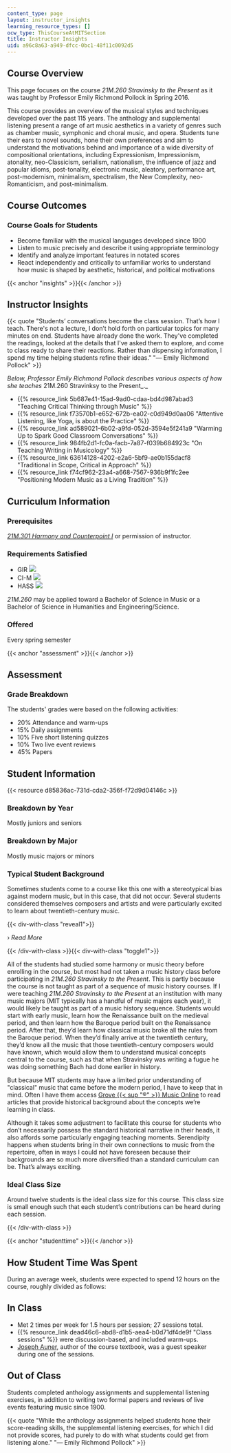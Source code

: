 ```yaml
---
content_type: page
layout: instructor_insights
learning_resource_types: []
ocw_type: ThisCourseAtMITSection
title: Instructor Insights
uid: a96c8a63-a949-dfcc-0bc1-48f11c0092d5
---
```


Course Overview
---------------

This page focuses on the course _21M.260 Stravinsky to the Present_ as it was taught by Professor Emily Richmond Pollock in Spring 2016.

This course provides an overview of the musical styles and techniques developed over the past 115 years. The anthology and supplemental listening present a range of art music aesthetics in a variety of genres such as chamber music, symphonic and choral music, and opera. Students tune their ears to novel sounds, hone their own preferences and aim to understand the motivations behind and importance of a wide diversity of compositional orientations, including Expressionism, Impressionism, atonality, neo-Classicism, serialism, nationalism, the influence of jazz and popular idioms, post-tonality, electronic music, aleatory, performance art, post-modernism, minimalism, spectralism, the New Complexity, neo-Romanticism, and post-minimalism.

Course Outcomes
---------------

### Course Goals for Students

*   Become familiar with the musical languages developed since 1900
*   Listen to music precisely and describe it using appropriate terminology
*   Identify and analyze important features in notated scores
*   React independently and critically to unfamiliar works to understand how music is shaped by aesthetic, historical, and political motivations

{{< anchor "insights" >}}{{< /anchor >}}

Instructor Insights
-------------------

{{< quote "Students’ conversations become the class session. That’s how I teach. There's not a lecture, I don’t hold forth on particular topics for many minutes on end. Students have already done the work. They've completed the readings, looked at the details that I've asked them to explore, and come to class ready to share their reactions. Rather than dispensing information, I spend my time helping students refine their ideas." "— Emily Richmond Pollock" >}}

_Below, Professor Emily Richmond Pollock describes various aspects of how she teaches_ 21M.260 Stravinksy to the Present_._

*   {{% resource_link 5b687e41-15ad-9ad0-cdaa-bd4d987abad3 "Teaching Critical Thinking through Music" %}}
*   {{% resource_link f73570b1-e652-672b-ea02-c0d949d0aa06 "Attentive Listening, like Yoga, is about the Practice" %}}
*   {{% resource_link ad589021-6b02-a9fd-052d-3594e5f241a9 "Warming Up to Spark Good Classroom Conversations" %}}
*   {{% resource_link 984fb2d1-fc0a-facb-7a87-f039b684923c "On Teaching Writing in Musicology" %}}
*   {{% resource_link 63614128-4202-e2a6-5bf9-ae0b155dacf8 "Traditional in Scope, Critical in Approach" %}}
*   {{% resource_link f74cf962-23a4-a668-7567-936b9f1fc2ee "Positioning Modern Music as a Living Tradition" %}}

Curriculum Information
----------------------

### Prerequisites

_[21M.301 Harmony and Counterpoint I](/courses/21m-301-harmony-and-counterpoint-i-spring-2005)_ or permission of instructor.

### Requirements Satisfied

*   GIR ![](/images/educator/icon-question-gir.png)
*   CI-M ![](/images/educator/icon-question-cim.png)
*   HASS ![](/images/educator/icon-question-hass.png)

_21M.260_ may be applied toward a Bachelor of Science in Music or a Bachelor of Science in Humanities and Engineering/Science.

### Offered

Every spring semester

{{< anchor "assessment" >}}{{< /anchor >}}

Assessment
----------

### Grade Breakdown

The students' grades were based on the following activities:

- 20% Attendance and warm-ups
- 15% Daily assignments
- 10% Five short listening quizzes
- 10% Two live event reviews
- 45% Papers

Student Information
-------------------

{{< resource d85836ac-731d-cda2-356f-f72d9d04146c >}}

### Breakdown by Year

Mostly juniors and seniors

### Breakdown by Major

Mostly music majors or minors

### Typical Student Background

Sometimes students come to a course like this one with a stereotypical bias against modern music, but in this case, that did not occur. Several students considered themselves composers and artists and were particularly excited to learn about twentieth-century music.

{{< div-with-class "reveal1">}}

› _Read More_

{{< /div-with-class >}}{{< div-with-class "toggle1">}}

All of the students had studied some harmony or music theory before enrolling in the course, but most had not taken a music history class before participating in _21M.260 Stravinsky to the Present_. This is partly because the course is not taught as part of a sequence of music history courses. If I were teaching _21M.260 Stravinsky to the Present_ at an institution with many music majors (MIT typically has a handful of music majors each year), it would likely be taught as part of a music history sequence. Students would start with early music, learn how the Renaissance built on the medieval period, and then learn how the Baroque period built on the Renaissance period. After that, they’d learn how classical music broke all the rules from the Baroque period. When they’d finally arrive at the twentieth century, they’d know all the music that those twentieth-century composers would have known, which would allow them to understand musical concepts central to the course, such as that when Stravinsky was writing a fugue he was doing something Bach had done earlier in history. 

But because MIT students may have a limited prior understanding of "classical" music that came before the modern period, I have to keep that in mind. Often I have them access [Grove {{< sup "®" >}} Music Online](http://www.oxfordmusiconline.com/public/book/omo_gmo) to read articles that provide historical background about the concepts we’re learning in class.

Although it takes some adjustment to facilitate this course for students who don’t necessarily possess the standard historical narrative in their heads, it also affords some particularly engaging teaching moments. Serendipity happens when students bring in their own connections to music from the repertoire, often in ways I could not have foreseen because their backgrounds are so much more diversified than a standard curriculum can be. That’s always exciting.

### Ideal Class Size

Around twelve students is the ideal class size for this course. This class size is small enough such that each student’s contributions can be heard during each session.

{{< /div-with-class >}}

{{< anchor "studenttime" >}}{{< /anchor >}}

How Student Time Was Spent
--------------------------

During an average week, students were expected to spend 12 hours on the course, roughly divided as follows:

In Class
--------

*   Met 2 times per week for 1.5 hours per session; 27 sessions total.
*   {{% resource_link dead46c6-abd8-d1b5-aea4-b0d71df4de9f "Class sessions" %}} were discussion-based, and included warm-ups.
*   [Joseph Auner](https://as.tufts.edu/music/people/faculty/auner), author of the course textbook, was a guest speaker during one of the sessions.

Out of Class
------------

Students completed anthology assignments and supplemental listening exercises, in addition to writing two formal papers and reviews of live events featuring music since 1900.

{{< quote "While the anthology assignments helped students hone their score-reading skills, the supplemental listening exercises, for which I did not provide scores, had purely to do with what students could get from listening alone." "— Emily Richmond Pollock" >}}